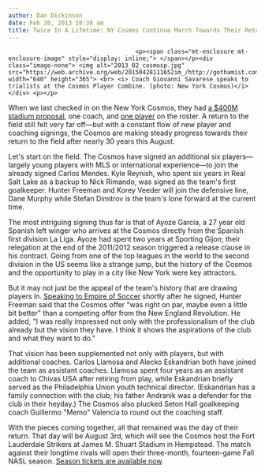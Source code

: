 ```yaml
---
author: Dan Dickinson
date: Feb 20, 2013 10:38 am
title: Twice In A Lifetime: NY Cosmos Continue March Towards Their Return
---
```


	
										<p><span class="mt-enclosure mt-enclosure-image" style="display: inline;"> </span></p><div class="image-none"> <img alt="2013_02_cosmosp.jpg" src="https://web.archive.org/web/20150428111652im_/http://gothamist.com/attachments/jen/2013_02_cosmosp.jpg" width="640" height="365"> <br> <i> Coach Giovanni Savarese speaks to trialists at the Cosmos Player Combine. (photo: New York Cosmos)</i></div> <p></p>

<p>When we last checked in on the New York Cosmos, they had <a href="https://web.archive.org/web/20150428111652/http://gothamist.com/2013/01/16/goal_cosmos_want_to_build_a_stadium.php">a $400M stadium proposal</a>, one coach, and <a href="https://web.archive.org/web/20150428111652/http://gothamist.com/2012/12/13/this_week_in_soccer_rafa_marquez_le.php">one player</a> on the roster.  A return to the field still felt very far off&#x2014;but with a constant flow of new player and coaching signings, the Cosmos are making steady progress towards their return to the field after nearly 30 years this August.</p>

<p>Let&apos;s start on the field.  The Cosmos have signed an additional six players&#x2014;largely young players with MLS or international experience&#x2014;to join the already signed Carlos Mendes.  Kyle Reynish, who spent six years in Real Salt Lake as a backup to Nick Rimando, was signed as the team&apos;s first goalkeeper.  Hunter Freeman and Korey Veeder will join the defensive line, Dane Murphy while Stefan Dimitrov is the team&apos;s lone forward at the current time.</p>

<p>The most intriguing signing thus far is that of Ayoze Garcia, a 27 year old Spanish left winger who arrives at the Cosmos directly from the Spanish first division La Liga.  Ayoze had spent two years at Sporting Gijon; their relegation at the end of the 2011/2012 season triggered a release clause in his contract.  Going from one of the top leagues in the world to the second division in the US seems like a strange jump, but the history of the Cosmos and the opportunity to play in a city like New York were key attractors.</p>

<p>But it may not just be the appeal of the team&apos;s history that are drawing players in.  <a href="https://web.archive.org/web/20150428111652/http://www.empireofsoccer.com/hunter-freeman-cosmos-offered-a-better-deal-than-revolution/">Speaking to Empire of Soccer</a> shortly after he signed, Hunter Freeman said that the Cosmos offer &quot;was right on par, maybe even a little bit better&quot; than a competing offer from the New England Revolution.  He added, &quot;I was really impressed not only with the professionalism of the club already but the vision they have. I think it shows the aspirations of the club and what they want to do.&quot;</p>

<p>That vision has been supplemented not only with players, but with additional coaches.  Carlos Llamosa and Alecko Eskandrian both have joined the team as assistant coaches.  Llamosa spent four years as an assistant coach to Chivas USA after retiring from play, while Eskandrian briefly served as the Philadelphia Union youth technical director.  (Eskandrian has a family connection with the club; his father Andranik was a defender for the club in their heyday.)  The Cosmos also plucked Seton Hall goalkeeping coach Guillermo &quot;Memo&quot; Valencia to round out the coaching staff.</p>

<p>With the pieces coming together, all that remained was the day of their return.  That day will be August 3rd, which will see the Cosmos host the Fort Lauderdale Strikers at James M. Shuart Stadium in Hempstead.  The match against their longtime rivals will open their three-month, fourteen-game Fall NASL season.  <a href="https://web.archive.org/web/20150428111652/http://nycosmos.com/tickets">Season tickets are available now</a>.</p>					
										
									
				
